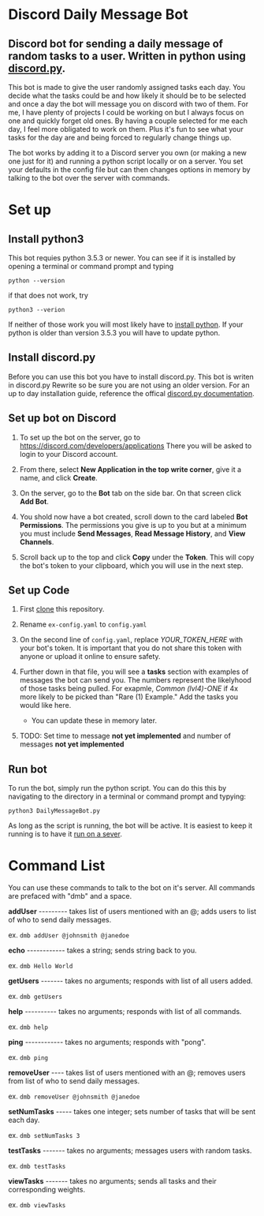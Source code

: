 # Discord Daily Message Bot
## Discord bot for sending a daily message of random tasks to a user. Written in python using [discord.py](https://discordpy.readthedocs.io/en/latest/). 

This bot is made to give the user randomly assigned tasks each day. You decide what the tasks could be and how likely it should be to be selected and once a day the bot will message you on discord with two of them. For me, I have plenty of projects I could be working on but I always focus on one and quickly forget old ones. By having a couple selected for me each day, I feel more obligated to work on them. Plus it's fun to see what your tasks for the day are and being forced to regularly change things up.

The bot works by adding it to a Discord server you own (or making a new one just for it) and running a python script locally or on a server. You set your defaults in the config file but can then changes options in memory by talking to the bot over the server with commands. 


# Set up
## Install python3
This bot requies python 3.5.3 or newer. You can see if it is installed by opening a terminal or command prompt and typing 

``python --version`` 

if that does not work, try

``python3 --verion``

If neither of those work you will most likely have to [install python](https://www.python.org/downloads/). If your python is older than version 3.5.3 you will have to update python.

## Install discord.py
Before you can use this bot you have to install discord.py. This bot is writen in discord.py Rewrite so be sure you are not using an older version. For an up to day installation guide, reference the offical [discord.py documentation](https://discordpy.readthedocs.io/en/latest/intro.html).

## Set up bot on Discord
1. To set up the bot on the server, go to https://discord.com/developers/applications
There you will be asked to login to your Discord account. 

2. From there, select **New Application in the top write corner**, give it a name, and click **Create**.

3. On the server, go to the **Bot** tab on the side bar. On that screen click **Add Bot**.

4. You shold now have a bot created, scroll down to the card labeled **Bot Permissions**. The permissions you give is up to you but at a minimum you must include **Send Messages**, **Read Message History**, and **View Channels**. 

5. Scroll back up to the top and click **Copy** under the **Token**. This will copy the bot's token to your clipboard, which you will use in the next step.

## Set up Code
1. First [clone](https://help.github.com/en/github/creating-cloning-and-archiving-repositories/cloning-a-repository) this repository. 

2. Rename `ex-config.yaml` to `config.yaml`

3. On the second line of `config.yaml`, replace *YOUR_TOKEN_HERE* with your bot's token. It is important that you do not share this token with anyone or upload it online to ensure safety. 

4. Further down in that file, you will see a **tasks** section with examples of messages the bot can send you. The numbers represent the likelyhood of those tasks being pulled. For exapmle, *Common (lvl4)-ONE* if 4x more likely to be picked than "Rare (1) Example." Add the tasks you would like here. 
     - You can update these in memory later. 

5. TODO: Set time to message **not yet implemented** and number of messages **not yet implemented**

## Run bot
To run the bot, simply run the python script. You can do this this by navigating to the directory in a terminal or command prompt and typying:

```python3 DailyMessageBot.py```

As long as the script is running, the bot will be active. It is easiest to keep it running is to have it [run on a sever](https://techwithtim.net/tutorials/discord-py/hosting-a-discord-bot-for-free/).

# Command List
You can use these commands to talk to the bot on it's server. All commands are prefaced with "dmb" and a space. 

  **addUser** --------- takes list of users mentioned with an @; adds users to list of who to send daily messages.

  ex. ```dmb addUser @johnsmith @janedoe``` 

  **echo** ------------ takes a string; sends string back to you.

  ex. ```dmb Hello World```

  **getUsers**  ------- takes no arguments; responds with list of all users added.

  ex. ```dmb getUsers```

  **help**   ---------- takes no arguments; responds with list of all commands.

  ex. ```dmb help```

  **ping** ------------ takes no arguments; responds with "pong".

  ex. ```dmb ping```

  **removeUser**   ---- takes list of users mentioned with an @; removes users from list of who to send daily messages.

  ex. ```dmb removeUser @johnsmith @janedoe```  

  **setNumTasks** ----- takes one integer; sets number of tasks that will be sent each day.

  ex. ```dmb setNumTasks 3```

  **testTasks** ------- takes no arguments; messages users with random tasks.

  ex. ```dmb testTasks```

  **viewTasks** ------- takes no arguments; sends all tasks and their corresponding weights.

  ex. ```dmb viewTasks``` 
